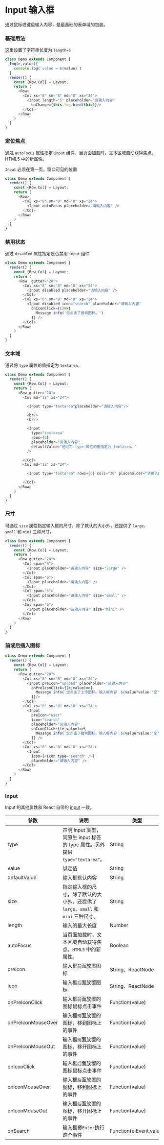 Input 输入框
===

通过鼠标或键盘输入内容，是最基础的表单域的包装。

### 基础用法

<!--DemoStart--> 
这里设置了字符串长度为 `length=5`
```js
class Demo extends Component {
  log(e,value){
    console.log(`value = ${value}`)
  }
  render() {
    const {Row,Col} = Layout;
    return (
      <Row>
        <Col xs="8" sm="8" md="8" xs="24">
          <Input length="5" placeholder="请输入内容" 
            onChange={this.log.bind(this)}/>
        </Col>
      </Row>
    )
  }
}
```
<!--End-->

### 定位焦点

通过 `autoFocus` 属性指定 `input` 组件，当页面加载时，文本区域自动获得焦点。  
HTML5 中的新属性。

<!--DemoStart--> 
`Input` 必须在第一页，窗口可见的位置

```js
class Demo extends Component {
  render() {
    const {Row,Col} = Layout;
    return (
      <Row>
        <Col xs="8" sm="8" md="8" xs="24">
          <Input autoFocus placeholder="请输入内容" />
        </Col>
      </Row>
    ) 
  }
}
```
<!--End-->

### 禁用状态

通过 `disabled` 属性指定是否禁用 `input` 组件

<!--DemoStart--> 
```js
class Demo extends Component {
  render() {
    const {Row,Col} = Layout;
    return (
      <Row  gutter="20">
        <Col xs="8" sm="8" md="8" xs="24">
          <Input disabled placeholder="请输入内容" />
        </Col>
        <Col xs="8" sm="8" md="8" xs="24">
          <Input disabled icon="search" placeholder="请输入内容" 
            onIconClick={()=>{
              Message.info('您点击了搜索图标。')
            }} />
        </Col>
      </Row>
    ) 
  }
}
```
<!--End-->


### 文本域

通过将 `type` 属性的值指定为 `textarea`。

<!--DemoStart--> 
```js
class Demo extends Component {
  render() {
    const {Row,Col} = Layout;
    return (
      <Row gutter="20">
        <Col md="12" xs="24">

          <Input type="textarea"placeholder="请输入内容"/>

          <br/>
          <br/>

          <Input 
            type="textarea" 
            rows={6} 
            placeholder="请输入内容"
            defaultValue="通过将 type 属性的值指定为 textarea。"
          />

        </Col>
        <Col md="12" xs="24">

          <Input type="textarea" rows={6} cols="30" placeholder="请输入内容"/>

        </Col>
      </Row>
    )
  }
}
```
<!--End-->

### 尺寸

可通过 `size` 属性指定输入框的尺寸，除了默认的大小外，还提供了 `large`、`small` 和 `mini` 三种尺寸。

<!--DemoStart--> 
```js
class Demo extends Component {
  render() {
    const {Row,Col} = Layout;
    return (
      <Row gutter="20">
        <Col span="6">
          <Input placeholder="请输入内容" size="large" />
        </Col>
        <Col span="6">
          <Input placeholder="请输入内容" />
        </Col>
        <Col span="6">
          <Input placeholder="请输入内容" size="small" />
        </Col>
        <Col span="6">
          <Input placeholder="请输入内容" size="mini" />
        </Col>
      </Row>
    )
  }
}
```
<!--End-->

### 前或后插入图标

<!--DemoStart--> 
```js
class Demo extends Component {
  render() {
    const {Row,Col} = Layout;
    return (
      <Row gutter="20">
        <Col xs="8" sm="8" md="8" xs="24">
          <Input preIcon="upload" placeholder="请输入内容" 
            onPreIconClick={(e,value)=>{
              Message.info(`您点击了上传图标。输入框内容：${value?value:"空"}`)
            }}/>
        </Col>
        <Col xs="8" sm="8" md="8" xs="24">
          <Input 
            preIcon="user"
            icon="search" 
            placeholder="请输入内容" 
            onIconClick={(e,value)=>{
              Message.info(`您点击了搜索图标。输入框内容：${value?value:"空"}`)
            }} />
        </Col>
        <Col xs="8" sm="8" md="8" xs="24">
          <Input 
            icon={<Icon type="search" />} 
            placeholder="请输入内容" />
        </Col>
      </Row>
    )
  }
}
```
<!--End-->

### Input

Input 的其他属性和 React 自带的 [input](https://facebook.github.io/react/docs/events.html#supported-events) 一致。

| 参数 | 说明 | 类型 | 默认值 |
|--------- |-------- |--------- |-------- |
| type | 声明 input 类型，同原生 input 标签的 type 属性。另外提供 `type="textarea"`。 | String | `text` |
| value | 绑定值 | String | - |
| defaultValue | 输入框默认内容 | String | - |
| size | 指定输入框的尺寸，除了默认的大小外，还提供了 `large`、`small` 和 `mini` 三种尺寸。 | String | - |
| length | 输入的最大长度 | Number | Infinity |
| autoFocus | 当页面加载时，文本区域自动获得焦点。`HTML5` 中的新属性。  | Boolean | `false` |
| preIcon | 输入框`前`面放置图标  | String、ReactNode | - |
| icon | 输入框`后`面放置图标  | String、ReactNode | - |
| onPreIconClick | 输入框`前`面放置的图标鼠标点击事件  | Function(value) | - |
| onPreIconMouseOver | 输入框`前`面放置的图标，移到图标上的事件  | Function(value) | - |
| onPreIconMouseOut | 输入框`前`面放置的图标，移开图标上的事件  | Function(value) | - |
| onIconClick | 输入框`后`面放置的图标鼠标点击事件  | Function(value) | - |
| onIconMouseOver | 输入框`后`面放置的图标，移到图标上的事件  | Function(value) | - |
| onIconMouseOut | 输入框`后`面放置的图标，移开图标上的事件  | Function(value) | - |
| onSearch | 输入框摁`Enter`执行这个事件  | Function(e:Event,value) | - |
